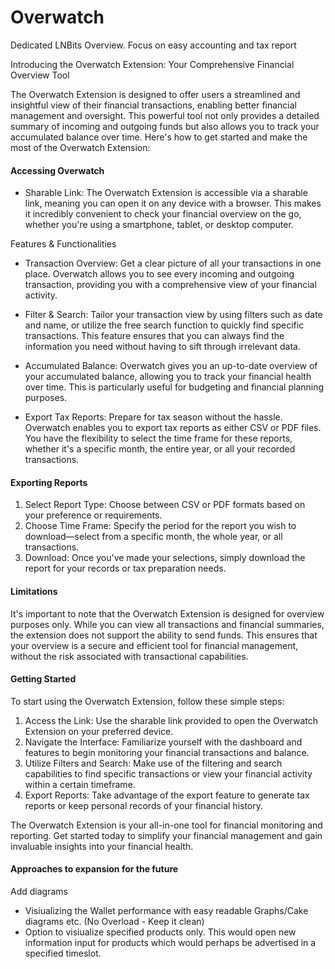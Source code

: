 # Overwatch
Dedicated LNBits Overview. Focus on easy accounting and tax report



Introducing the Overwatch Extension: Your Comprehensive Financial Overview Tool

The Overwatch Extension is designed to offer users a streamlined and insightful view of their financial transactions, enabling better financial management and oversight. This powerful tool not only provides a detailed summary of incoming and outgoing funds but also allows you to track your accumulated balance over time. Here's how to get started and make the most of the Overwatch Extension:

#### Accessing Overwatch

- Sharable Link: The Overwatch Extension is accessible via a sharable link, meaning you can open it on any device with a browser. This makes it incredibly convenient to check your financial overview on the go, whether you're using a smartphone, tablet, or desktop computer.

Features & Functionalities

- Transaction Overview: Get a clear picture of all your transactions in one place. Overwatch allows you to see every incoming and outgoing transaction, providing you with a comprehensive view of your financial activity.

- Filter & Search: Tailor your transaction view by using filters such as date and name, or utilize the free search function to quickly find specific transactions. This feature ensures that you can always find the information you need without having to sift through irrelevant data.

- Accumulated Balance: Overwatch gives you an up-to-date overview of your accumulated balance, allowing you to track your financial health over time. This is particularly useful for budgeting and financial planning purposes.

- Export Tax Reports: Prepare for tax season without the hassle. Overwatch enables you to export tax reports as either CSV or PDF files. You have the flexibility to select the time frame for these reports, whether it's a specific month, the entire year, or all your recorded transactions.

#### Exporting Reports

1. Select Report Type: Choose between CSV or PDF formats based on your preference or requirements.
2. Choose Time Frame: Specify the period for the report you wish to download—select from a specific month, the whole year, or all transactions.
3. Download: Once you've made your selections, simply download the report for your records or tax preparation needs.

#### Limitations

It's important to note that the Overwatch Extension is designed for overview purposes only. While you can view all transactions and financial summaries, the extension does not support the ability to send funds.
This ensures that your overview is a secure and efficient tool for financial management, without the risk associated with transactional capabilities.



#### Getting Started

To start using the Overwatch Extension, follow these simple steps:

1. Access the Link: Use the sharable link provided to open the Overwatch Extension on your preferred device.
2. Navigate the Interface: Familiarize yourself with the dashboard and features to begin monitoring your financial transactions and balance.
3. Utilize Filters and Search: Make use of the filtering and search capabilities to find specific transactions or view your financial activity within a certain timeframe.
4. Export Reports: Take advantage of the export feature to generate tax reports or keep personal records of your financial history.

The Overwatch Extension is your all-in-one tool for financial monitoring and reporting. Get started today to simplify your financial management and gain invaluable insights into your financial health.



#### Approaches to expansion for the future

Add diagrams

- Visiualizing the Wallet performance with easy readable Graphs/Cake diagrams etc. (No Overload - Keep it clean)
- Option to visiualize specified products only. This would open new information input for products which would perhaps be advertised in a specified timeslot.
